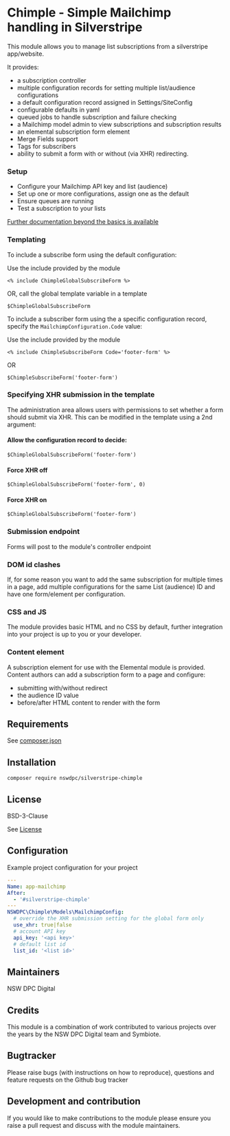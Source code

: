 # Chimple - Simple Mailchimp handling in Silverstripe

This module allows you to manage list subscriptions from a silverstripe app/website.

It provides:

+ a subscription controller
+ multiple configuration records for setting multiple list/audience configurations
+ a default configuration record assigned in Settings/SiteConfig
+ configurable defaults in yaml
+ queued jobs to handle subscription and failure checking
+ a Mailchimp model admin to view subscriptions and subscription results
+ an elemental subscription form element
+ Merge Fields support
+ Tags for subscribers
+ ability to submit a form with or without (via XHR) redirecting.

### Setup

+ Configure your Mailchimp API key and list (audience)
+ Set up one or more configurations, assign one as the default
+ Ensure queues are running
+ Test a subscription to your lists

[Further documentation beyond the basics is available](./docs/en/001_index.md)

### Templating

To include a subscribe form using the default configuration:

Use the include provided by the module
```
<% include ChimpleGlobalSubscribeForm %>
```
OR, call the global template variable in a template
```
$ChimpleGlobalSubscribeForm
```

To include a subscriber form using the a specific configuration record, specify the `MailchimpConfiguration.Code` value:

Use the include provided by the module
```
<% include ChimpleSubscribeForm Code='footer-form' %>
```
OR
```
$ChimpleSubscribeForm('footer-form')
```

### Specifying XHR submission in the template

The administration area allows users with permissions to set whether a form should submit via XHR. This can be modified in the template using a 2nd argument:


#### Allow the configuration record to decide:
```
$ChimpleGlobalSubscribeForm('footer-form')
```

#### Force XHR off
```
$ChimpleGlobalSubscribeForm('footer-form', 0)
```

#### Force XHR on
```
$ChimpleGlobalSubscribeForm('footer-form')
```


### Submission endpoint

Forms will post to the module's controller endpoint

### DOM id clashes

If, for some reason you want to add the same subscription for multiple times in a page, add multiple configurations for the same List (audience) ID and have one form/element per configuration.

### CSS and JS

The module provides basic HTML and no CSS by default, further integration into your project is up to you or your developer.

### Content element

A subscription element for use with the Elemental module is provided. Content authors can add a subscription form to a page and configure:

+ submitting with/without redirect
+ the audience ID value
+ before/after HTML content to render with the form

## Requirements

See [composer.json](./composer.json)

## Installation

```
composer require nswdpc/silverstripe-chimple
```

## License

BSD-3-Clause

See [License](./LICENSE.md)

## Configuration

Example project configuration for your project

```yaml
---
Name: app-mailchimp
After:
  - '#silverstripe-chimple'
---
NSWDPC\Chimple\Models\MailchimpConfig:
  # override the XHR submission setting for the global form only
  use_xhr: true|false
  # account API key
  api_key: '<api key>'
  # default list id
  list_id: '<list id>'
```

## Maintainers

NSW DPC Digital

## Credits

This module is a combination of work contributed to various projects over the years by the NSW DPC Digital team and Symbiote.

## Bugtracker

Please raise bugs (with instructions on how to reproduce), questions and feature requests on the Github bug tracker

## Development and contribution

If you would like to make contributions to the module please ensure you raise a pull request and discuss with the module maintainers.

